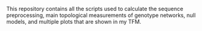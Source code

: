 This repository contains all the scripts used to calculate the sequence
preprocessing, main topological measurements of genotype networks, null models,
and multiple plots that are shown in my TFM. 
